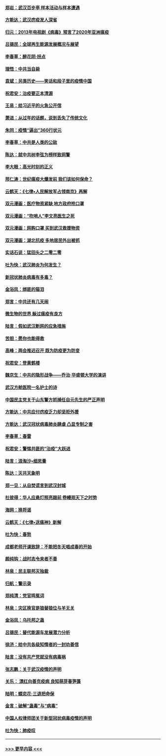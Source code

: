 #### [郑岩：武汉百步亭 样本活动与样本遭遇](../pages/nsc993/n11892310.md?t=02250002) 
#### [方能达：武汉疠疫发人深省](../pages/nsc993/n11891376.md?t=02250002) 
#### [归元：2013年电视剧《病毒》预言了2020年亚洲瘟疫](../pages/nsc993/n11891126.md?t=02250002) 
#### [吕锡民：全球再生能源发展概况与展望](../pages/nsc993/n11890613.md?t=02250002) 
#### [李春草：醉花阴·拐点](../pages/nsc993/n11890567.md?t=02250002) 
#### [理悟：中共当自毙](../pages/nsc993/n11890559.md?t=02250002) 
#### [袁斌：另类历史——笑话和段子里的疫情中国](../pages/nsc993/n11889243.md?t=02250002) 
#### [祝君安：治疫要正本清源](../pages/nsc993/n11889085.md?t=02250002) 
#### [王易：给习近平的火急公开信](../pages/nsc993/n11888225.md?t=02250002) 
#### [萧进：从过年的话题，说到丢失了传统文化](../pages/nsc993/n11887732.md?t=02250002) 
#### [朱同：疫情“逼出”360行状元](../pages/nsc993/n11887678.md?t=02250002) 
#### [李春草：中共是人类的公敌](../pages/nsc993/n11887656.md?t=02250002) 
#### [陈达：就中共树李弦为榜样致网警](../pages/nsc993/n11887625.md?t=02250002) 
#### [李大眼：高光时刻的正义](../pages/nsc993/n11887585.md?t=02250002) 
#### [邢仁涛：世纪瘟疫大爆发前 我们该如何保命？](../pages/nsc993/n11887535.md?t=02250002) 
#### [云鹤天：《七律▪人民解放军占领南京》再解](../pages/nsc993/n11887524.md?t=02250002) 
#### [双元漫画：医疗物资紧缺 地方政府抢口罩](../pages/nsc993/n11884744.md?t=02250002) 
#### [双元漫画：“吹哨人”李文亮医生之死](../pages/nsc993/n11884705.md?t=02250002) 
#### [双元漫画：网购口罩 买到武汉救援物资](../pages/nsc993/n11884670.md?t=02250002) 
#### [双元漫画：湖北抗疫 多地居民外出被抓](../pages/nsc993/n11884643.md?t=02250002) 
#### [实话石说：猛回头之二零二零](../pages/nsc993/n11883968.md?t=02250002) 
#### [吐为快：武汉肺炎为何发生？](../pages/nsc993/n11882180.md?t=02250002) 
#### [新冠状肺炎病毒有多毒？](../pages/nsc993/n11881790.md?t=02250002) 
#### [金浴凤：绑匪的猫泪](../pages/nsc993/n11880664.md?t=02250002) 
#### [郑言：中共还有几天闹](../pages/nsc993/n11880645.md?t=02250002) 
#### [微生物的世界 躲过瘟疫有良方](../pages/nsc993/n11880492.md?t=02250002) 
#### [陆言：假如武汉断网的应急措施](../pages/nsc993/n11880619.md?t=02250002) 
#### [苦胆：愿你也能得救](../pages/nsc993/n11880601.md?t=02250002) 
#### [高峰：两会推迟召开  既为防疫更为防变](../pages/nsc993/n11879977.md?t=02250002) 
#### [祝君安：登黄鹤楼](../pages/nsc993/n11880583.md?t=02250002) 
#### [魏京生：中共的隐形战争——乔治‧华盛顿大学的演讲](../pages/nsc993/n11879765.md?t=02250002) 
#### [武汉方舱医院一名护士的诗](../pages/nsc993/n11878480.md?t=02250002) 
#### [中国民主党关于山东警方抓捕任自元先生的严正声明](../pages/nsc993/n11877506.md?t=02250002) 
#### [方能达：中共应付疠疫乏力却坚拒外援](../pages/nsc993/n11877497.md?t=02250002) 
#### [方能达：武汉冠状病毒肺炎肆虐 凸显专制之害](../pages/nsc993/n11877475.md?t=02250002) 
#### [李春草：春雷](../pages/nsc993/n11876287.md?t=02250002) 
#### [祝君安：警惕共匪的“治疫”大跃进](../pages/nsc993/n11876084.md?t=02250002) 
#### [陆言：浪淘沙•细思量](../pages/nsc993/n11876071.md?t=02250002) 
#### [陈达：灭共天象明](../pages/nsc993/n11876063.md?t=02250002) 
#### [郑一见：从自焚谎言到武汉封城](../pages/nsc993/n11875621.md?t=02250002) 
#### [杜彼得：华人应悬灯照亮跟前 卷幔观天下之时势](../pages/nsc993/n11874822.md?t=02250002) 
#### [海网：换将谣](../pages/nsc993/n11873712.md?t=02250002) 
#### [云鹤天：《七律▪送瘟神》新解](../pages/nsc993/n11873598.md?t=02250002) 
#### [吐为快：春愁](../pages/nsc993/n11872801.md?t=02250002) 
#### [成都老师开课致辞：不能把冬天唱成春的开始](../pages/nsc993/n11872653.md?t=02250002) 
#### [颜纯钩：战时态令来者不善](../pages/nsc993/n11872011.md?t=02250002) 
#### [林泉：民主联邦灭独裁](../pages/nsc993/n11870998.md?t=02250002) 
#### [归航：警示录](../pages/nsc993/n11870963.md?t=02250002) 
#### [郑纯清：党官鸣冤词](../pages/nsc993/n11870938.md?t=02250002) 
#### [林泉：灾区换官是狼替狼位与羊无关](../pages/nsc993/n11870896.md?t=02250002) 
#### [金浴凤：乌托邦之蛊](../pages/nsc993/n11870879.md?t=02250002) 
#### [吕锡民：替代能源车发展潜力分析](../pages/nsc993/n11870656.md?t=02250002) 
#### [徐济：给中共各级知情者的一封劝善信](../pages/nsc993/n11868561.md?t=02250002) 
#### [陆言：没有共产党就没有病毒祸](../pages/nsc993/n11868232.md?t=02250002) 
#### [张志鹏：关于武汉疫情的声明](../pages/nsc993/n11867182.md?t=02250002) 
#### [关乐： 漂红向善克疫病 良知萌芽春笋蓬](../pages/nsc993/n11865710.md?t=02250002) 
#### [陆明：蝶恋花‧三退把命保](../pages/nsc993/n11865673.md?t=02250002) 
#### [金言：破解“蛊毒”与“病毒”](../pages/nsc993/n11864103.md?t=02250002) 
#### [中国人权律师团关于新型冠状病毒疫情的声明](../pages/nsc993/n11864249.md?t=02250002) 
#### [吐为快：肺疫叹](../pages/nsc993/n11864027.md?t=02250002) 

----
#### [ >>> 更早内容 <<< ](../indexes/nsc993-earlier.md)
